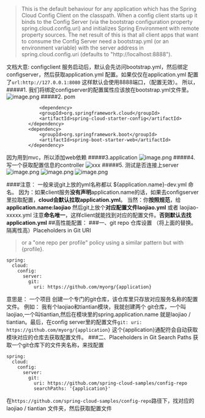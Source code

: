 >This is the default behaviour for any application which has the Spring Cloud Config Client on the classpath. When a config client starts up it binds to the Config Server (via the bootstrap configuration property spring.cloud.config.uri) and initializes Spring Environment with remote property sources.
The net result of this is that all client apps that want to consume the Config Server need a bootstrap.yml (or an environment variable) with the server address in spring.cloud.config.uri (defaults to "http://localhost:8888").

文档大意: configclient 服务启动后，默认会先访问bootstrap.yml，然后绑定configserver，然后获取application.yml 配置。如果仅仅在application.yml 配置了`url:http://127.0.0.1:8080` 这样默认会使用8888端口，（配置无效）。
所以，
#####1. 我们将绑定configserver的配置属性应该放在bootstrap.yml文件里。
![image.png](http://upload-images.jianshu.io/upload_images/5786888-a840f2eae4051fe7.png?imageMogr2/auto-orient/strip%7CimageView2/2/w/1240)
 #####2. pom
```
            <dependency>
			<groupId>org.springframework.cloud</groupId>
			<artifactId>spring-cloud-starter-config</artifactId>
		</dependency>
		<dependency>
			<groupId>org.springframework.boot</groupId>
			<artifactId>spring-boot-starter-web</artifactId>
		</dependency>
```
因为用到mvc，所以添加web依赖
#####3.application
![image.png](http://upload-images.jianshu.io/upload_images/5786888-c8aad5656f4fbcd8.png?imageMogr2/auto-orient/strip%7CimageView2/2/w/1240)
#####4. 写一个获取配置信息的controller
![xxx](http://upload-images.jianshu.io/upload_images/5786888-85c960278d181899.png?imageMogr2/auto-orient/strip%7CimageView2/2/w/1240)
#####5. 测试是否连接上server
![image.png](http://upload-images.jianshu.io/upload_images/5786888-8e8cc513a97ff5cc.png?imageMogr2/auto-orient/strip%7CimageView2/2/w/1240)
![image.png](http://upload-images.jianshu.io/upload_images/5786888-d8ffe9e654202c5b.png?imageMogr2/auto-orient/strip%7CimageView2/2/w/1240)
![image.png](http://upload-images.jianshu.io/upload_images/5786888-aa8ed05e7793f5b3.png?imageMogr2/auto-orient/strip%7CimageView2/2/w/1240)

####注意：
一般来说git上放的yml名称都以 ${application.name}-dev.yml 命名。
因为：如果client服务**没有声明**application.name的话，如果去configserver里拉取配置，**cloud会默认拉取application.yml**。
当然：你**按照规范**，给**application.name:laojiao**   然后git上放个**对应配置文件laojiao.yml** 或者 laojiao-xxxxx.yml  注意**命名唯一**，这样client就能找到对应的配置文件。**否则默认去找application.yml**
##高性能配置：
###一、git repo 仓库设置 （将上面的替换。隔离性高）Placeholders in Git URI
>or a "one repo per profile" policy using a similar pattern but with {profile}.
```
spring:
  cloud:
    config:
      server:
        git:
          uri: https://github.com/myorg/{application}
```
意思是： 一个项目 创建一个专门的git仓库，该仓库里只存放对应服务名称的配置文件。
例如： 我有个laojiao和tiantian模块，我就创建两个 git仓库，一个叫 laojiao,一个叫tiantian,然后在模块里的spring.application.name 就是laojiao / tiantian。最后，在config server里的配置文件`git:
          uri: https://github.com/myorg/{application}`  这个{application}通配符会自动获取模块对应的仓库去获取配置文件。
###二、Placeholders in Git Search Paths 获取一个git仓库下的文件夹名称，来找配置
```
spring:
  cloud:
    config:
      server:
        git:
          uri: https://github.com/spring-cloud-samples/config-repo
          searchPaths: '{application}'
```
在`https://github.com/spring-cloud-samples/config-repo`路径下，找对应的laojiao / tiantian 文件夹，然后获取配置文件
